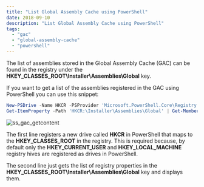 ```yaml
---
title: "List Global Assembly Cache using PowerShell"
date: 2018-09-10
description: "List Global Assembly Cache using PowerShell"
tags:
  - "gac"
  - "global-assembly-cache"
  - "powershell"
---
```


The list of assemblies stored in the Global Assembly Cache (GAC) can be found in the registry under the **HKEY\_CLASSES\_ROOT\\Installer\\Assemblies\\Global** key.

If you want to get a list of the assemblies registered in the GAC using PowerShell you can use this snippet:

```powershell
New-PSDrive -Name HKCR -PSProvider 'Microsoft.PowerShell.Core\Registry' -Root HKEY_CLASSES_ROOT
Get-ItemProperty -Path 'HKCR:\Installer\Assemblies\Global' | Get-Member -MemberType NoteProperty
```

![ss_gac_getcontent](/assets/images/screenshots/ss_gac_getcontent.png)

The first line registers a new drive called **HKCR** in PowerShell that maps to the **HKEY\_CLASSES\_ROOT** in the registry. This is required because, by default only the **HKEY\_CURRENT\_USER** and **HKEY\_LOCAL\_MACHINE** registry hives are registered as drives in PowerShell.

The second line just gets the list of registry properties in the **HKEY\_CLASSES\_ROOT\\Installer\\Assemblies\\Global** key and displays them.
